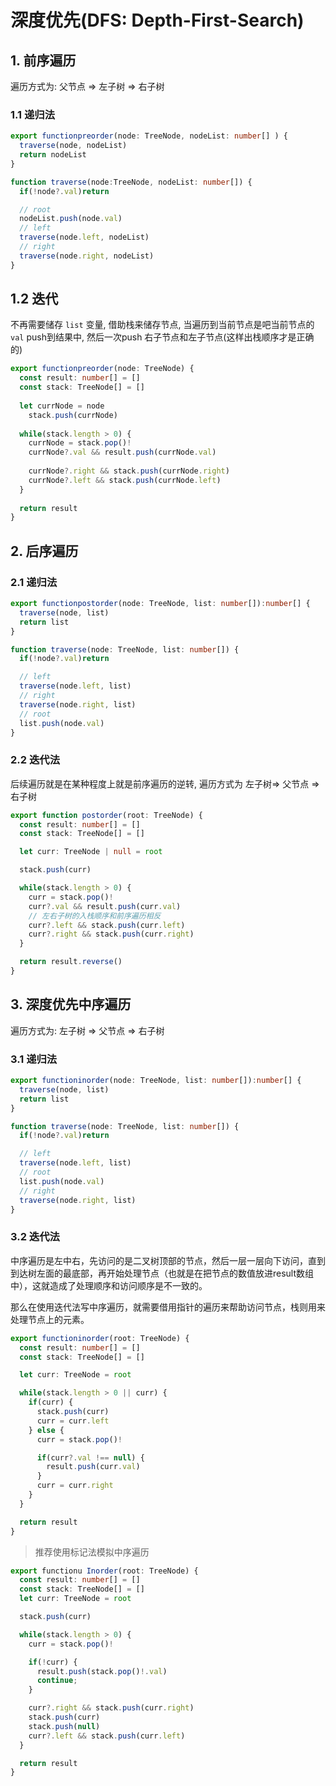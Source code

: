 # 深度优先(DFS: Depth-First-Search)

## 1. 前序遍历
遍历方式为: 父节点 => 左子树 => 右子树

### 1.1 递归法
```typescript
export functionpreorder(node: TreeNode, nodeList: number[] ) {
  traverse(node, nodeList)
  return nodeList
}

function traverse(node:TreeNode, nodeList: number[]) {
  if(!node?.val)return

  // root
  nodeList.push(node.val)
  // left
  traverse(node.left, nodeList)
  // right
  traverse(node.right, nodeList)
}
```

## 1.2 迭代

不再需要储存 `list` 变量, 借助栈来储存节点, 当遍历到当前节点是吧当前节点的`val` push到结果中, 然后一次push 右子节点和左子节点(这样出栈顺序才是正确的)

```typescript
export functionpreorder(node: TreeNode) {
  const result: number[] = []
  const stack: TreeNode[] = []
  
  let currNode = node
    stack.push(currNode)
  
  while(stack.length > 0) {
    currNode = stack.pop()!
    currNode?.val && result.push(currNode.val)
  
    currNode?.right && stack.push(currNode.right)
    currNode?.left && stack.push(currNode.left)
  }
  
  return result
}

```

## 2. 后序遍历

### 2.1 递归法 
```typescript
export functionpostorder(node: TreeNode, list: number[]):number[] {
  traverse(node, list)
  return list
}

function traverse(node: TreeNode, list: number[]) {
  if(!node?.val)return

  // left
  traverse(node.left, list)
  // right
  traverse(node.right, list)
  // root
  list.push(node.val)
}
```

### 2.2 迭代法

后续遍历就是在某种程度上就是前序遍历的逆转, 遍历方式为 左子树=> 父节点 => 右子树
```typescript
export function postorder(root: TreeNode) {
  const result: number[] = []
  const stack: TreeNode[] = []

  let curr: TreeNode | null = root

  stack.push(curr)

  while(stack.length > 0) {
    curr = stack.pop()!
    curr?.val && result.push(curr.val)
    // 左右子树的入栈顺序和前序遍历相反
    curr?.left && stack.push(curr.left)
    curr?.right && stack.push(curr.right)
  }

  return result.reverse()
}
```

## 3. 深度优先中序遍历
遍历方式为: 左子树 => 父节点 => 右子树

### 3.1 递归法
```typescript
export functioninorder(node: TreeNode, list: number[]):number[] {
  traverse(node, list)
  return list
}

function traverse(node: TreeNode, list: number[]) {
  if(!node?.val)return

  // left
  traverse(node.left, list)
  // root
  list.push(node.val)
  // right
  traverse(node.right, list)
}
```

### 3.2 迭代法

中序遍历是左中右，先访问的是二叉树顶部的节点，然后一层一层向下访问，直到到达树左面的最底部，再开始处理节点（也就是在把节点的数值放进result数组中），这就造成了处理顺序和访问顺序是不一致的。

那么在使用迭代法写中序遍历，就需要借用指针的遍历来帮助访问节点，栈则用来处理节点上的元素。

```typescript
export functioninorder(root: TreeNode) {
  const result: number[] = []
  const stack: TreeNode[] = []

  let curr: TreeNode = root

  while(stack.length > 0 || curr) {
    if(curr) {
      stack.push(curr)
      curr = curr.left
    } else {
      curr = stack.pop()!

      if(curr?.val !== null) {
        result.push(curr.val)
      }
      curr = curr.right
    }
  }

  return result
}
```

> 推荐使用标记法模拟中序遍历 

```typescript
export functionu Inorder(root: TreeNode) {
  const result: number[] = []
  const stack: TreeNode[] = []
  let curr: TreeNode = root

  stack.push(curr)

  while(stack.length > 0) {
    curr = stack.pop()!

    if(!curr) {
      result.push(stack.pop()!.val)
      continue;
    }

    curr?.right && stack.push(curr.right)
    stack.push(curr)
    stack.push(null)
    curr?.left && stack.push(curr.left)
  }

  return result
}
```

